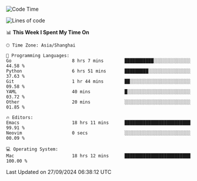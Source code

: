 <!--START_SECTION:waka-->
![Code Time](http://img.shields.io/badge/Code%20Time-2%2C209%20hrs%201%20min-blue)

![Lines of code](https://img.shields.io/badge/From%20Hello%20World%20I%27ve%20Written-308.1%20thousand%20lines%20of%20code-blue)

📊 **This Week I Spent My Time On** 

```text
🕑︎ Time Zone: Asia/Shanghai

💬 Programming Languages: 
Go                       8 hrs 7 mins        ███████████░░░░░░░░░░░░░░   44.58 % 
Python                   6 hrs 51 mins       █████████░░░░░░░░░░░░░░░░   37.63 % 
Git                      1 hr 44 mins        ██░░░░░░░░░░░░░░░░░░░░░░░   09.58 % 
YAML                     40 mins             █░░░░░░░░░░░░░░░░░░░░░░░░   03.72 % 
Other                    20 mins             ░░░░░░░░░░░░░░░░░░░░░░░░░   01.85 % 

🔥 Editors: 
Emacs                    18 hrs 11 mins      █████████████████████████   99.91 % 
Neovim                   0 secs              ░░░░░░░░░░░░░░░░░░░░░░░░░   00.09 % 

💻 Operating System: 
Mac                      18 hrs 12 mins      █████████████████████████   100.00 % 
```


 Last Updated on 27/09/2024 06:38:12 UTC
<!--END_SECTION:waka-->
